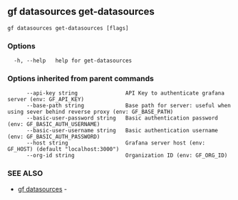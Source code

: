 ## gf datasources get-datasources



```
gf datasources get-datasources [flags]
```

### Options

```
  -h, --help   help for get-datasources
```

### Options inherited from parent commands

```
      --api-key string               API Key to authenticate grafana server (env: GF_API_KEY)
      --base-path string             Base path for server: useful when using sever behind reverse proxy (env: GF_BASE_PATH)
      --basic-user-password string   Basic authentication password (env: GF_BASIC_AUTH_USERNAME)
      --basic-user-username string   Basic authentication username (env: GF_BASIC_AUTH_PASSWORD)
      --host string                  Grafana server host (env: GF_HOST) (default "localhost:3000")
      --org-id string                Organization ID (env: GF_ORG_ID)
```

### SEE ALSO

* [gf datasources](gf_datasources.md)	 - 

